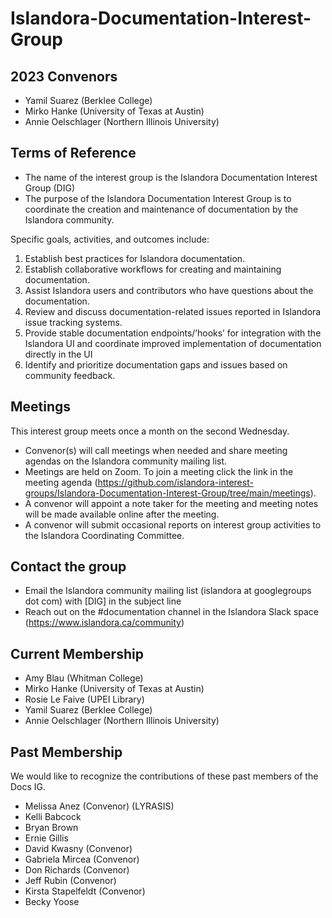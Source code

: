 # Islandora-Documentation-Interest-Group

## 2023 Convenors
* Yamil Suarez (Berklee College)
* Mirko Hanke (University of Texas at Austin)
* Annie Oelschlager (Northern Illinois University)

## Terms of Reference
* The name of the interest group is the Islandora Documentation Interest Group (DIG)
* The purpose of the Islandora Documentation Interest Group is to coordinate the creation and maintenance of documentation by the Islandora community.

Specific goals, activities, and outcomes include:
1. Establish best practices for Islandora documentation.
1. Establish collaborative workflows for creating and maintaining documentation.
1. Assist Islandora users and contributors who have questions about the documentation.
1. Review and discuss documentation-related issues reported in Islandora issue tracking systems.
1. Provide stable documentation endpoints/’hooks’ for integration with the Islandora UI and coordinate improved implementation of documentation directly in the UI
1. Identify and prioritize documentation gaps and issues based on community feedback.

## Meetings

This interest group meets once a month on the second Wednesday.
* Convenor(s) will call meetings when needed and share meeting agendas on the Islandora community mailing list.
* Meetings are held on Zoom. To join a meeting click the link in the meeting agenda (https://github.com/islandora-interest-groups/Islandora-Documentation-Interest-Group/tree/main/meetings).
* A convenor will appoint a note taker for the meeting and meeting notes will be made available online after the meeting.
* A convenor will submit occasional reports on interest group activities to the Islandora Coordinating Committee.

## Contact the group

* Email the Islandora community mailing list (islandora at googlegroups dot com) with [DIG] in the subject line
* Reach out on the #documentation channel in the Islandora Slack space (https://www.islandora.ca/community)

## Current Membership

* Amy Blau (Whitman College)
* Mirko Hanke (University of Texas at Austin)
* Rosie Le Faive (UPEI Library)
* Yamil Suarez (Berklee College)
* Annie Oelschlager (Northern Illinois University)

## Past Membership

We would like to recognize the contributions of these past members of the Docs IG.

* Melissa Anez (Convenor) (LYRASIS)
* Kelli Babcock
* Bryan Brown
* Ernie Gillis
* David Kwasny (Convenor)
* Gabriela Mircea (Convenor)
* Don Richards (Convenor)
* Jeff Rubin (Convenor)
* Kirsta Stapelfeldt (Convenor)
* Becky Yoose
